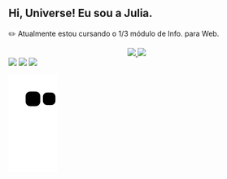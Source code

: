 ## Hi, Universe!  Eu sou a Julia. 
 
✏️ Atualmente estou cursando o 1/3 módulo de Info. para Web.
 
<div align="center">
  <a href="https://github.com/juliainfow">
  <img height="150em" src="https://github-readme-stats.vercel.app/api?username=juliainfow&show_icons=true&theme=dark&include_all_commits=true&count_private=true"/>
  <img height="150em" src="https://github-readme-stats.vercel.app/api/top-langs/?username=juliainfow&layout=compact&langs_count=7&theme=dark"/>
</div>

<div>
<a href = "mailto:jdallmeida@gmail.com"><img src="https://img.shields.io/badge/-Gmail-%23333?style=for-the-badge&logo=gmail&logoColor=white" target="_blank"></a>
<a href="https://www.instagram.com/h.annagan/" target="_blank"><img src="https://img.shields.io/badge/-Instagram-%23E4405F?style=for-the-badge&logo=instagram&logoColor=white" target="_blank"></a>
<a href="https://https://www.linkedin.com/in/julia-almeida-1b1552241/" target="_blank"><img src="https://img.shields.io/badge/-LinkedIn-%230077B5?style=for-the-badge&logo=linkedin&logoColor=white" target="_blank"></a> 

![Snake animation](https://github.com/rafaballerini/rafaballerini/blob/output/github-contribution-grid-snake.svg)

</div>
